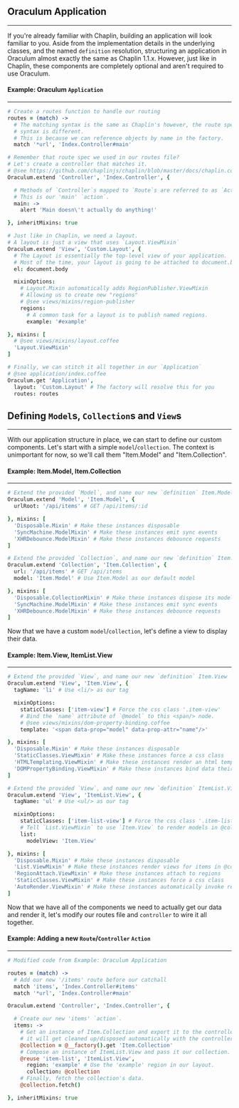 Oraculum Application
--------------------
--------------------

If you're already familiar with Chaplin, building an application will look familiar to you. Aside from the implementation details in the underlying classes, and the named `definition` resolution, structuring an application in Oraculum almost exactly the same as Chaplin 1.1.x. However, just like in Chaplin, these components are completely optional and aren't required to use Oraculum.

#### Example: Oraculum `Application`
------------------------------------
```coffeescript
# Create a routes function to handle our routing
routes = (match) ->
  # The matching syntax is the same as Chaplin's however, the route spec
  # syntax is different.
  # This is because we can reference objects by name in the factory.
  match '*url', 'Index.Controller#main'

# Remember that route spec we used in our routes file?
# Let's create a controller that matches it.
# @see https://github.com/chaplinjs/chaplin/blob/master/docs/chaplin.controller.md
Oraculum.extend 'Controller', 'Index.Controller', {

  # Methods of `Controller`s mapped to `Route`s are referred to as `Action`s.
  # This is our 'main' `action`.
  main: ->
    alert 'Main doesn\'t actually do anything!'

}, inheritMixins: true

# Just like in Chaplin, we need a layout.
# A layout is just a view that uses `Layout.ViewMixin`
Oraculum.extend 'View', 'Custom.Layout', {
  # The Layout is essentially the top-level view of your application.
  # Most of the time, your layout is going to be attached to document.body
  el: document.body

  mixinOptions:
    # Layout.Mixin automatically adds RegionPublisher.ViewMixin
    # Allowing us to create new "regions"
    # @see views/mixins/region-publisher
    regions:
      # A common task for a layout is to publish named regions.
      example: '#example'

}, mixins: [
  # @see views/mixins/layout.coffee
  'Layout.ViewMixin'
]

# Finally, we can stitch it all together in our `Application`
# @see application/index.coffee
Oraculum.get 'Application',
  layout: 'Custom.Layout' # The factory will resolve this for you
  routes: routes
```

Defining `Model`s, `Collection`s and `View`s
--------------------------------------------
--------------------------------------------

With our application structure in place, we can start to define our custom components. Let's start with a simple `model`/`collection`. The context is unimportant for now, so we'll call them "Item.Model" and "Item.Collection".

#### Example: Item.Model, Item.Collection
-----------------------------------------
```coffeescript
# Extend the provided `Model`, and name our new `definition` Item.Model
Oraculum.extend 'Model', 'Item.Model', {
  urlRoot: '/api/items' # GET /api/items/:id

}, mixins: [
  'Disposable.Mixin' # Make these instances disposable
  'SyncMachine.ModelMixin' # Make these instances emit sync events
  'XHRDebounce.ModelMixin' # Make these instances debounce requests
]

# Extend the provided `Collection`, and name our new `definition` Item.Collection
Oraculum.extend 'Collection', 'Item.Collection', {
  url: '/api/items' # GET /api/items
  model: 'Item.Model' # Use Item.Model as our default model

}, mixins: [
  'Disposable.CollectionMixin' # Make these instances dispose its models
  'SyncMachine.ModelMixin' # Make these instances emit sync events
  'XHRDebounce.ModelMixin' # Make these instances debounce requests
]
```

Now that we have a custom `model`/`collection`, let's define a view to display their data.

#### Example: Item.View, ItemList.View
--------------------------------------
```coffeescript
# Extend the provided `View`, and name our new `definition` Item.View
Oraculum.extend 'View', 'Item.View', {
  tagName: 'li' # Use <li/> as our tag

  mixinOptions:
    staticClasses: ['item-view'] # Force the css class '.item-view'
    # Bind the `name` attribute of `@model` to this <span/> node.
    # @see views/mixins/dom-property-binding.coffee
    template: '<span data-prop="model" data-prop-attr="name"/>'

}, mixins: [
  'Disposable.Mixin' # Make these instances disposable
  'StaticClasses.ViewMixin' # Make these instances force a css class
  'HTMLTemplating.ViewMixin' # Make these instances render an html template
  'DOMPropertyBinding.ViewMixin' # Make these instances bind data their dom
]

# Extend the provided `View`, and name our new `definition` ItemList.View
Oraculum.extend 'View', 'ItemList.View', {
  tagName: 'ul' # Use <ul/> as our tag

  mixinOptions:
    staticClasses: ['item-list-view'] # Force the css class '.item-list-view'
    # Tell `List.ViewMixin` to use `Item.View` to render models in @collection
    list:
      modelView: 'Item.View'

}, mixins: [
  'Disposable.Mixin' # Make these instances disposable
  'List.ViewMixin' # Make these instances render views for items in @collection
  'RegionAttach.ViewMixin' # Make these instances attach to regions
  'StaticClasses.ViewMixin' # Make these instances force a css class
  'AutoRender.ViewMixin' # Make these instances automatically invoke render()
]
```

Now that we have all of the components we need to actually get our data and render it, let's modify our routes file and `controller` to wire it all together.

#### Example: Adding a new `Route`/`Controller` `Action`
--------------------------------------------------------
```coffeescript
# Modified code from Example: Oraculum Application

routes = (match) ->
  # Add our new '/items' route before our catchall
  match 'items', 'Index.Controller#items'
  match '*url', 'Index.Controller#main'

Oraculum.extend 'Controller', 'Index.Controller', {

  # Create our new 'items' `action`.
  items: ->
    # Get an instance of Item.Collection and export it to the controller so
    # it will get cleaned up/disposed automatically with the controller.
    @collection = @__factory().get 'Item.Collection'
    # Compose an instance of ItemList.View and pass it our collection.
    @reuse 'item-list', 'ItemList.View',
      region: 'example' # Use the 'example' region in our layout.
      collection: @collection
    # Finally, fetch the collection's data.
    @collection.fetch()

}, inheritMixins: true
```
<!--
Getting Started
  Creating custom mixins
  Provided interfaces
-->
